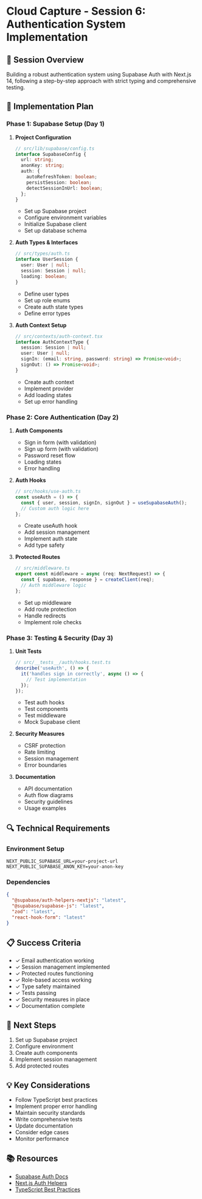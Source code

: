 # Cloud Capture - Session 6: Authentication System Implementation

## 📝 Session Overview
Building a robust authentication system using Supabase Auth with Next.js 14, following a step-by-step approach with strict typing and comprehensive testing.

## 🎯 Implementation Plan

### Phase 1: Supabase Setup (Day 1)
1. **Project Configuration**
   ```typescript
   // src/lib/supabase/config.ts
   interface SupabaseConfig {
     url: string;
     anonKey: string;
     auth: {
       autoRefreshToken: boolean;
       persistSession: boolean;
       detectSessionInUrl: boolean;
     };
   }
   ```
   - Set up Supabase project
   - Configure environment variables
   - Initialize Supabase client
   - Set up database schema

2. **Auth Types & Interfaces**
   ```typescript
   // src/types/auth.ts
   interface UserSession {
     user: User | null;
     session: Session | null;
     loading: boolean;
   }
   ```
   - Define user types
   - Set up role enums
   - Create auth state types
   - Define error types

3. **Auth Context Setup**
   ```typescript
   // src/contexts/auth-context.tsx
   interface AuthContextType {
     session: Session | null;
     user: User | null;
     signIn: (email: string, password: string) => Promise<void>;
     signOut: () => Promise<void>;
   }
   ```
   - Create auth context
   - Implement provider
   - Add loading states
   - Set up error handling

### Phase 2: Core Authentication (Day 2)
1. **Auth Components**
   - Sign in form (with validation)
   - Sign up form (with validation)
   - Password reset flow
   - Loading states
   - Error handling

2. **Auth Hooks**
   ```typescript
   // src/hooks/use-auth.ts
   const useAuth = () => {
     const { user, session, signIn, signOut } = useSupabaseAuth();
     // Custom auth logic here
   };
   ```
   - Create useAuth hook
   - Add session management
   - Implement auth state
   - Add type safety

3. **Protected Routes**
   ```typescript
   // src/middleware.ts
   export const middleware = async (req: NextRequest) => {
     const { supabase, response } = createClient(req);
     // Auth middleware logic
   };
   ```
   - Set up middleware
   - Add route protection
   - Handle redirects
   - Implement role checks

### Phase 3: Testing & Security (Day 3)
1. **Unit Tests**
   ```typescript
   // src/__tests__/auth/hooks.test.ts
   describe('useAuth', () => {
     it('handles sign in correctly', async () => {
       // Test implementation
     });
   });
   ```
   - Test auth hooks
   - Test components
   - Test middleware
   - Mock Supabase client

2. **Security Measures**
   - CSRF protection
   - Rate limiting
   - Session management
   - Error boundaries

3. **Documentation**
   - API documentation
   - Auth flow diagrams
   - Security guidelines
   - Usage examples

## 🔍 Technical Requirements

### Environment Setup
```env
NEXT_PUBLIC_SUPABASE_URL=your-project-url
NEXT_PUBLIC_SUPABASE_ANON_KEY=your-anon-key
```

### Dependencies
```json
{
  "@supabase/auth-helpers-nextjs": "latest",
  "@supabase/supabase-js": "latest",
  "zod": "latest",
  "react-hook-form": "latest"
}
```

## 📋 Success Criteria
- ✓ Email authentication working
- ✓ Session management implemented
- ✓ Protected routes functioning
- ✓ Role-based access working
- ✓ Type safety maintained
- ✓ Tests passing
- ✓ Security measures in place
- ✓ Documentation complete

## 🚀 Next Steps
1. Set up Supabase project
2. Configure environment
3. Create auth components
4. Implement session management
5. Add protected routes

## 💡 Key Considerations
- Follow TypeScript best practices
- Implement proper error handling
- Maintain security standards
- Write comprehensive tests
- Update documentation
- Consider edge cases
- Monitor performance

## 📚 Resources
- [Supabase Auth Docs](https://supabase.com/docs/guides/auth)
- [Next.js Auth Helpers](https://supabase.com/docs/guides/auth/auth-helpers/nextjs)
- [TypeScript Best Practices](https://www.typescriptlang.org/docs/handbook/declaration-files/do-s-and-don-ts.html) 